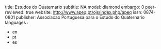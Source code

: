 title: Estudos do Quaternario
subtitle: NA
model: diamond
embargo: 0
peer-reviewed: true
website: http://www.apeq.pt/ojs/index.php/apeq
issn: 0874-0801
publisher: Associacao Portuguesa para o Estudo do Quaternario
languages : 
-  en
-  pt
-  es
